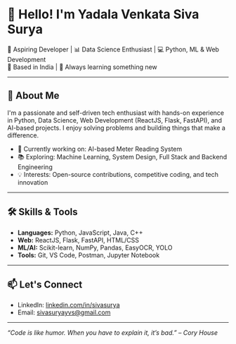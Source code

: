 # 👋 Hello! I'm Yadala Venkata Siva Surya

🎯 Aspiring Developer | 📊 Data Science Enthusiast | 💻 Python, ML & Web Development  
📍 Based in India | 🌱 Always learning something new

---

## 🚀 About Me
I'm a passionate and self-driven tech enthusiast with hands-on experience in Python, Data Science, Web Development (ReactJS, Flask, FastAPI), and AI-based projects. I enjoy solving problems and building things that make a difference.

- 🔭 Currently working on: AI-based Meter Reading System  
- 📚 Exploring: Machine Learning, System Design, Full Stack  and Backend Engineering  
- 💡 Interests: Open-source contributions, competitive coding, and tech innovation  

---

## 🛠️ Skills & Tools
- **Languages:** Python, JavaScript, Java, C++
- **Web:** ReactJS, Flask, FastAPI, HTML/CSS
- **ML/AI:** Scikit-learn, NumPy, Pandas, EasyOCR, YOLO
- **Tools:** Git, VS Code, Postman, Jupyter Notebook


---

## 📫 Let's Connect
- LinkedIn: [linkedin.com/in/sivasurya](https://linkedin.com/in/sivasurya)  
- Email: sivasuryayvs@gmail.com  
<!-- - Portfolio: [sivasurya.dev](https://sivasurya.dev) *(replace with your link)* -->

---

_“Code is like humor. When you have to explain it, it’s bad.” – Cory House_

